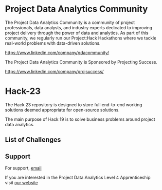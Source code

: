 # Project Data Analytics Community

The Project Data Analytics Community is a community of project professionals, data analysts, and industry experts dedicated to improving project delivery through the power of data and analytics. As part of this community, we regularly run our Project:Hack Hackathons where we tackle real-world problems with data-driven solutions.

https://www.linkedin.com/company/pdacommunity/

The Project Data Analytics Community is Sponsored by Projecting Success.

https://www.linkedin.com/company/projsuccess/

# Hack-23

The Hack 23 repository is designed to store full end-to-end working solutions deemed appropriate for open-source solutions.

The main purpose of Hack 19 is to solve business problems around project data analytics.

## List of Challenges


## Support

For support, [email](solutionsportal@projectingsuccess.co.uk)

If you are interested in the Project Data Analytics Level 4 Apprenticeship visit [our website](https://projectingsuccess.co.uk/training-development/)
